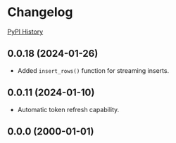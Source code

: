 # Changelog

[PyPI History](https://pypi.org/project/bibt-gcp-bq/#history)

## 0.0.18 (2024-01-26)

- Added `insert_rows()` function for streaming inserts.

## 0.0.11 (2024-01-10)

- Automatic token refresh capability.

## 0.0.0 (2000-01-01)
